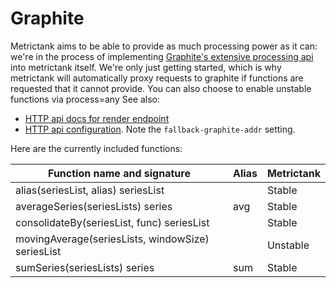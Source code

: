 # Graphite

Metrictank aims to be able to provide as much processing power as it can: we're in the process
of implementing [Graphite's extensive processing api](http://graphite.readthedocs.io/en/latest/functions.html) into metrictank itself.
We're only just getting started, which is why metrictank will automatically proxy requests to graphite if functions are requested
that it cannot provide. You can also choose to enable unstable functions via process=any
See also:
* [HTTP api docs for render endpoint](https://github.com/raintank/metrictank/blob/master/docs/http-api.md#graphite-query-api)
* [HTTP api configuration](https://github.com/raintank/metrictank/blob/master/docs/config.md#http-api).  Note the `fallback-graphite-addr` setting.

Here are the currently included functions:

Function name and signature                          | Alias        | Metrictank
---------------------------------------------------- | ------------ | ----------
alias(seriesList, alias) seriesList                  |              | Stable
averageSeries(seriesLists) series                    | avg          | Stable
consolidateBy(seriesList, func) seriesList           |              | Stable
movingAverage(seriesLists, windowSize) seriesList    |              | Unstable
sumSeries(seriesLists) series                        | sum          | Stable
